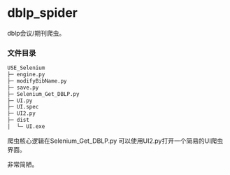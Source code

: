 # dblp_spider
dblp会议/期刊爬虫。
### 文件目录
```bash
USE_Selenium
├─ engine.py
├─ modifyBibName.py
├─ save.py
├─ Selenium_Get_DBLP.py
├─ UI.py
├─ UI.spec
├─ UI2.py
├─ dist
│  └─ UI.exe
```
爬虫核心逻辑在Selenium_Get_DBLP.py
可以使用UI2.py打开一个简易的UI爬虫界面。

非常简陋。
